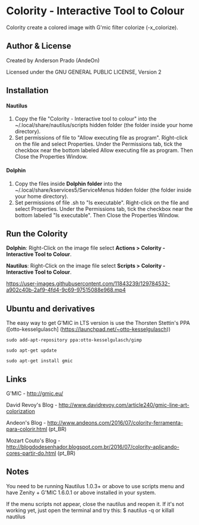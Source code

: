 Colority - Interactive Tool to Colour
=================================


Colority create a colored image with G'mic filter colorize (-x_colorize).

Author & License
-----------------
Created by Anderson Prado (AndeOn)

Licensed under the GNU GENERAL PUBLIC LICENSE, Version 2

Installation
------------
#### Nautilus
1. Copy the file "Colority - Interactive tool to colour" into the ~/.local/share/nautilus/scripts hidden folder (the folder inside your home directory).
2. Set permissions of file to "Allow executing file as program". Right-click on the file and select Properties. Under the Permissions tab, tick the checkbox near the bottom labeled Allow executing file as program. Then Close the Properties Window.
#### Dolphin
1. Copy the files inside **Dolphin folder** into the ~/.local/share/kservices5/ServiceMenus hidden folder (the folder inside your home directory).
2. Set permissions of file .sh to "Is executable". Right-click on the file and select Properties. Under the Permissions tab, tick the checkbox near the bottom labeled "Is executable". Then Close the Properties Window.

Run the Colority
------------
**Dolphin**: Right-Click on the image file select **Actions > Colority - Interactive Tool to Colour**. 

**Nautilus**: Right-Click on the image file select **Scripts > Colority - Interactive Tool to Colour**.

https://user-images.githubusercontent.com/11843239/129784532-a902c40b-2af9-4fd4-9c69-97515088e968.mp4





Ubuntu and derivatives
-----
The easy way to get G'MIC in LTS version is use the Thorsten Stettin's PPA ([otto-kesselgulasch] (https://launchpad.net/~otto-kesselgulasch))

`sudo add-apt-repository ppa:otto-kesselgulasch/gimp`

`sudo apt-get update`

`sudo apt-get install gmic`


Links
-----

G'MIC - http://gmic.eu/

David Revoy's Blog - http://www.davidrevoy.com/article240/gmic-line-art-colorization

Andeon's Blog - http://www.andeons.com/2016/07/colority-ferramenta-para-colorir.html (pt_BR)

Mozart Couto's Blog - http://blogdodesenhador.blogspot.com.br/2016/07/colority-aplicando-cores-partir-do.html (pt_BR)

Notes
-----
You need to be running Nautilus 1.0.3+ or above to use scripts menu and have Zenity + G'MIC 1.6.0.1 or above installed in your system.

If the menu scripts not appear, close the nautilus and reopen it. If it's not working yet, just open the terminal and try this: $ nautilus -q or killall nautilus


